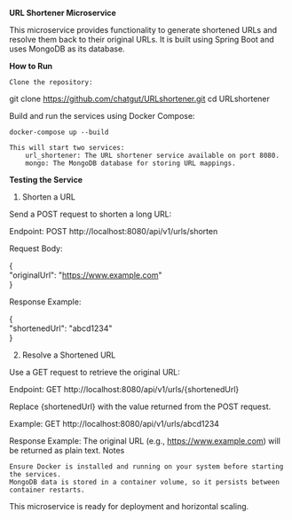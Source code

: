 **URL Shortener Microservice**

This microservice provides functionality to generate shortened URLs and resolve them back to their original URLs. It is built using Spring Boot and uses MongoDB as its database.

**How to Run**

    Clone the repository:

git clone https://github.com/chatgut/URLshortener.git
cd URLshortener  

Build and run the services using Docker Compose:

    docker-compose up --build  

    This will start two services:
        url_shortener: The URL shortener service available on port 8080.
        mongo: The MongoDB database for storing URL mappings.

**Testing the Service**

1. Shorten a URL

Send a POST request to shorten a long URL:

Endpoint:
POST http://localhost:8080/api/v1/urls/shorten

Request Body:

{  
  "originalUrl": "https://www.example.com"  
}  

Response Example:

{  
  "shortenedUrl": "abcd1234"  
}  

2. Resolve a Shortened URL

Use a GET request to retrieve the original URL:

Endpoint:
GET http://localhost:8080/api/v1/urls/{shortenedUrl}

Replace {shortenedUrl} with the value returned from the POST request.

Example:
GET http://localhost:8080/api/v1/urls/abcd1234

Response Example:
The original URL (e.g., https://www.example.com) will be returned as plain text.
Notes

    Ensure Docker is installed and running on your system before starting the services.
    MongoDB data is stored in a container volume, so it persists between container restarts.

This microservice is ready for deployment and horizontal scaling.
